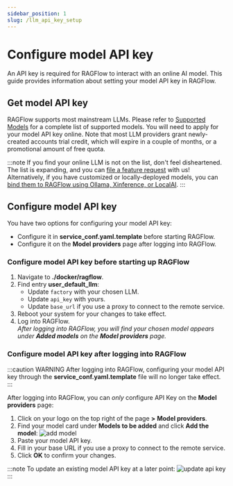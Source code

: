 ```yaml
---
sidebar_position: 1
slug: /llm_api_key_setup
---
```


# Configure model API key

An API key is required for RAGFlow to interact with an online AI model. This guide provides information about setting your model API key in RAGFlow.

## Get model API key

RAGFlow supports most mainstream LLMs. Please refer to [Supported Models](../../references/supported_models.mdx) for a complete list of supported models. You will need to apply for your model API key online. Note that most LLM providers grant newly-created accounts trial credit, which will expire in a couple of months, or a promotional amount of free quota.

:::note
If you find your online LLM is not on the list, don't feel disheartened. The list is expanding, and you can [file a feature request](https://github.com/infiniflow/ragflow/issues/new?assignees=&labels=feature+request&projects=&template=feature_request.yml&title=%5BFeature+Request%5D%3A+) with us! Alternatively, if you have customized or locally-deployed models, you can [bind them to RAGFlow using Ollama, Xinference, or LocalAI](./deploy_local_llm.mdx).
:::

## Configure model API key

You have two options for configuring your model API key:

- Configure it in **service_conf.yaml.template** before starting RAGFlow.
- Configure it on the **Model providers** page after logging into RAGFlow.

### Configure model API key before starting up RAGFlow

1. Navigate to **./docker/ragflow**.
2. Find entry **user_default_llm**:
   - Update `factory` with your chosen LLM.
   - Update `api_key` with yours.
   - Update `base_url` if you use a proxy to connect to the remote service.
3. Reboot your system for your changes to take effect.
4. Log into RAGFlow.  
   _After logging into RAGFlow, you will find your chosen model appears under **Added models** on the **Model providers** page._

### Configure model API key after logging into RAGFlow

:::caution WARNING
After logging into RAGFlow, configuring your model API key through the **service_conf.yaml.template** file will no longer take effect.
:::

After logging into RAGFlow, you can *only* configure API Key on the **Model providers** page:

1. Click on your logo on the top right of the page **>** **Model providers**.
2. Find your model card under **Models to be added** and click **Add the model**:
   ![add model](https://github.com/infiniflow/ragflow/assets/93570324/07e43f63-367c-4c9c-8ed3-8a3a24703f4e)
3. Paste your model API key.
4. Fill in your base URL if you use a proxy to connect to the remote service.
5. Click **OK** to confirm your changes.

:::note
To update an existing model API key at a later point:
![update api key](https://github.com/infiniflow/ragflow/assets/93570324/0bfba679-33f7-4f6b-9ed6-f0e6e4b228ad)
:::